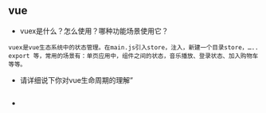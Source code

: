 ## vue
+ vuex是什么？怎么使用？哪种功能场景使用它？
```
vuex是vue生态系统中的状态管理。在main.js引入store，注入，新建一个目录store，….. export 等，常用的场景有：单页应用中，组件之间的状态，音乐播放、登录状态、加入购物车等等。

```
+ 请详细说下你对vue生命周期的理解”
```

```
+ 